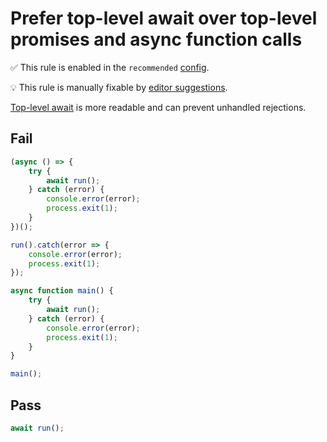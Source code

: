# Prefer top-level await over top-level promises and async function calls

✅ This rule is enabled in the `recommended` [config](https://github.com/sindresorhus/eslint-plugin-unicorn#preset-configs).

💡 This rule is manually fixable by [editor suggestions](https://eslint.org/docs/developer-guide/working-with-rules#providing-suggestions).

<!-- end auto-generated rule header -->
<!-- Do not manually modify this header. Run: `npm run fix:eslint-docs` -->

[Top-level await](https://developer.mozilla.org/en-US/docs/Web/JavaScript/Reference/Operators/await#top_level_await) is more readable and can prevent unhandled rejections.

## Fail

```js
(async () => {
	try {
		await run();
	} catch (error) {
		console.error(error);
		process.exit(1);
	}
})();
```

```js
run().catch(error => {
	console.error(error);
	process.exit(1);
});
```

```js
async function main() {
	try {
		await run();
	} catch (error) {
		console.error(error);
		process.exit(1);
	}
}

main();
```

## Pass

```js
await run();
```
